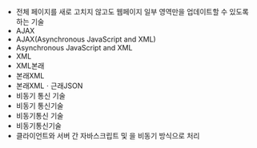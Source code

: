 ﻿-  전체 페이지를 새로 고치지 않고도 웹페이지 일부 영역만을 업데이트할 수 있도록 하는 기술
- AJAX
- AJAX(Asynchronous JavaScript and XML)  
- Asynchronous JavaScript and XML
- XML
- XML본래
- 본래XML
- 본래XMLㆍ근래JSON
- 비동기 통신 기술
- 비동기 통신기술
- 비동기통신 기술
- 비동기통신기술
- 클라이언트와 서버 간 자바스크립트 및 을 비동기 방식으로 처리
